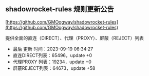 ## shadowrocket-rules 规则更新公告

[https://github.com/GMOogway/shadowrocket-rules](https://github.com/GMOogway/shadowrocket-rules)

提供全面的直连（DIRECT）、代理（PROXY）、屏蔽（REJECT）列表
- 最后 更新 时间：2023-09-19 06:34:27
- 直连DIRECT列表：65496，update +0
- 代理PROXY 列表：19234，update +0
- 屏蔽REJECT列表：64673，update +58